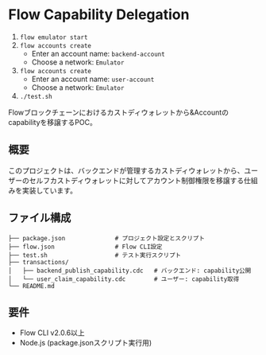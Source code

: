 # Flow Capability Delegation

1. `flow emulator start`
2. `flow accounts create`
    - Enter an account name: `backend-account`
    - Choose a network: `Emulator`
2. `flow accounts create`
    - Enter an account name: `user-account`
    - Choose a network: `Emulator`
3. `./test.sh`

Flowブロックチェーンにおけるカストディウォレットから&Accountのcapabilityを移譲するPOC。

## 概要

このプロジェクトは、バックエンドが管理するカストディウォレットから、ユーザーのセルフカストディウォレットに対してアカウント制御権限を移譲する仕組みを実装しています。

## ファイル構成

```
├── package.json              # プロジェクト設定とスクリプト
├── flow.json                 # Flow CLI設定
├── test.sh                   # テスト実行スクリプト
├── transactions/
│   ├── backend_publish_capability.cdc   # バックエンド: capability公開
│   └── user_claim_capability.cdc        # ユーザー: capability取得
└── README.md
```

## 要件

- Flow CLI v2.0.6以上
- Node.js (package.jsonスクリプト実行用)
